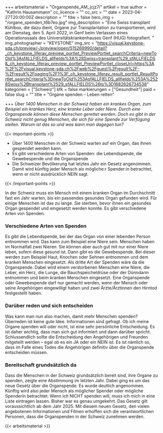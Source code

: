 +++
arbeitsmaterial = "Organspende_AM_jcjz7i"
artikel = true
author = "Kathrin Hausammann"
cc_licence = ""
cc_src = ""
date = 2023-04-27T20:00:00Z
description = ""
fdw = false
hero_img = "/organe_spenden_t6b7eo.jpg"
img_description = "Eine Swiss transplant Kühlbox, die dazu dient, Organe zur Transplantation zu transportieren, wird am Dienstag, den 5. April 2022, in Genf beim Verlassen eines Operationssaals des Universitätskrankenhauses Genf (HUG) fotografiert. "
img_photographer = "KEYSTONE"
img_src = "https://visual.keystone-sda.ch/preview/-/preview/open/515269990/detail?_ch_keystone_liferay_preview_portlet_PreviewPortlet_searchCriteria=newToOld%3AsfALLFIELDS_allfields%3A%28Swiss+transplant%29_sfALLFIELDS&_ch_keystone_liferay_preview_portlet_PreviewPortlet_closeUrl=https%3A%2F%2Fvisual.keystone-sda.ch%2Fweb%2Fguest%2Fresult%2F-%2Fresult%2Fpaging%2F1%3F_ch_keystone_liferay_result_portlet_ResultPortlet_searchCriteria%3DnewToOld%253AsfALLFIELDS_allfields%253A%2528Swiss%2Btransplant%2529_sfALLFIELDS%26ts%3D1682626734538"
kategorien = ["Schweiz"]
kfk = false
markierungen = ["Gesundheit"]
paid = false
slug = ""
title = "Organe spenden – Leben retten"

+++
_Über 1400 Menschen in der Schweiz haben ein krankes Organ, zum Beispiel ein krankes Herz, eine kranke Leber oder Niere. Durch eine Organspende können diese Menschen gerettet werden. Doch es gibt in der Schweiz nicht genug Menschen, die sich für eine Spende zur Verfügung stellen. Warum ist das so und was kann man dagegen tun?_

{{< important-points >}} 



<ul>

<li>Über 1400 Menschen in der Schweiz warten auf ein Organ, das ihnen gespendet werden kann.</li>

<li>Es gibt verschiedene Arten von Spenden: die Lebendspende, die Gewebespende und die Organspende</li>

<li>Die Schweizer Bevölkerung hat letztes Jahr ein Gesetz angenommen. Damit wird künftig jeder Mensch als mögliche:r Spender:in betrachtet, wenn er nicht ausdrücklich NEIN sagt.</li>

</ul> {{< /important-points >}}

In der Schweiz muss ein Mensch mit einem kranken Organ im Durchschnitt fast ein Jahr warten, bis ein passendes gesundes Organ gefunden wird. Für einige Menschen ist das zu lange. Sie sterben, bevor ihnen ein gesundes Organ gespendet und eingesetzt werden konnte. Es gibt verschiedene Arten von Spenden.

### Verschiedene Arten von Spenden

Es gibt die Lebendspende, bei der das Organ von einer lebenden Person entnommen wird. Das kann zum Beispiel eine Niere sein. Menschen haben im Normalfall zwei Nieren. Sie können aber auch gut mit nur einer Niere leben, sofern diese gesund ist. Dann gibt es die Gewebespende. Bei dieser werden zum Beispiel Haut, Knochen oder Sehnen entnommen und dem kranken Menschen eingesetzt. Als dritte Art der Spenden wäre da die Organspende. Dabei wird einem verstorbenen Menschen eine Niere, die Leber, ein Herz, die Lunge, die Bauchspeicheldrüse oder der Dünndarm entnommen und beim kranken Menschen eingesetzt.
Eine Organspende oder Gewebespende darf nur gemacht werden, wenn der Mensch oder seine Angehörigen eingewilligt haben und zwei Ärzte/Ärztinnen den Hirntod festgestellt haben.

### Darüber reden und sich entscheiden

Was kann man nun also machen, damit mehr Menschen spenden? Überreden ist keine gute Idee. Informationen sind gefragt. Ob ich meine Organe spenden will oder nicht, ist eine sehr persönliche Entscheidung. Es ist daher wichtig, dass man sich gut informiert und dann darüber spricht. Schlussendlich sollte die Entscheidung den Angehörigen und Freunden mitgeteilt werden – egal ob es ein JA oder ein NEIN ist. Es ist nämlich so, dass im Falle eines Todes die Angehörigen definitiv über die Organspende entscheiden müssen.

### Bereitschaft grundsätzlich da

Dass die Menschen in der Schweiz grundsätzlich bereit sind, ihre Organe zu spenden, zeigte eine Abstimmung im letzten Jahr. Dabei ging es um das neue Gesetz über die Organspende. Es wurde deutlich angenommen. Künftig wird also jeder Mensch als möglicher Spender oder mögliche Spenderin betrachtet. Wenn ich NICHT spenden will, muss ich mich in eine Liste eintragen lassen. Bisher war es genau umgekehrt. Das Gesetz gilt voraussichtlich ab dem Jahr 2025. Mit diesem neuen Gesetz, den vielen angebotenen Informationen und Filmen erhoffen sich die verantwortlichen Personen, dass die Organspenden in der Schweiz zunehmen werden.




{{< arbeitsmaterial >}}

